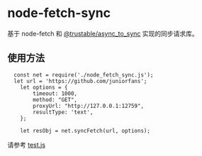 # node-fetch-sync
  基于 node-fetch 和 [@trustable/async_to_sync](https://github.com/juniorfans/async_to_sync) 实现的同步请求库。

## 使用方法
```
  const net = require('./node_fetch_sync.js');
  let url = 'https://github.com/juniorfans';
	let options = {
		timeout: 1000, 
		method: "GET", 
		proxyUrl: "http://127.0.0.1:12759",
		resultType: 'text',
	};
	
	let resObj = net.syncFetch(url, options); 
```

请参考 [test.js](https://github.com/juniorfans/node-fetch-sync/blob/master/tests.js)
